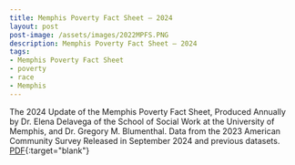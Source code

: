 ```yaml
---
title: Memphis Poverty Fact Sheet – 2024
layout: post
post-image: /assets/images/2022MPFS.PNG
description: Memphis Poverty Fact Sheet – 2024
tags:
- Memphis Poverty Fact Sheet
- poverty
- race
- Memphis
---
```


The 2024 Update of the Memphis Poverty Fact Sheet, Produced Annually by Dr. Elena Delavega of the School of Social Work at the University of Memphis, and Dr. Gregory M. Blumenthal. Data from the 2023 American Community Survey Released in September 2024 and previous datasets. [PDF](https://www.memphis.edu/socialwork/research/2024-poverty-fact-sheet-final.pdf){:target="blank"}
